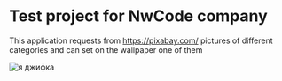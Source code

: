 # Test project for NwCode company

This application requests from https://pixabay.com/ pictures of different categories and can set on the wallpaper one of them

<img src="https://media.giphy.com/media/bZYULlUWWldr177hSp/giphy.gif" alt="я джифка"> 
